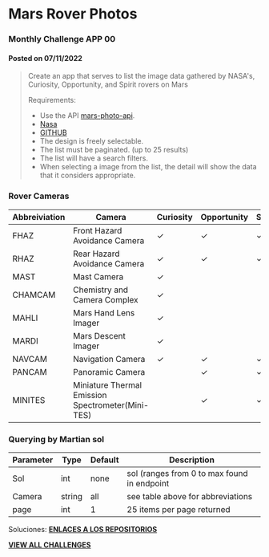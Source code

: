 # Mars Rover Photos
### Monthly Challenge APP 00
#### Posted on 07/11/2022

> Create an app that serves to list the image data gathered by NASA's, Curiosity, Opportunity, 
> and Spirit rovers on Mars
> 
>
>  Requirements:
> 
> * Use the API [mars-photo-api](https://mars-photos.herokuapp.com/). 
> * [Nasa](http://api.nasa.gov/)
> * [GITHUB](https://github.com/chrisccerami/mars-photo-api#querying-the-api)
> * The design is freely selectable. 
> * The list must be paginated. (up to 25 results)
> * The list will have a search filters.
> * When selecting a image from the list, the detail will show the data that it considers appropriate.

### Rover Cameras

|Abbreiviation  |Camera                         |Curiosity  |Opportunity    |Spirit |
|   -           |   -                           |   -       |   -           |   -   |
| FHAZ          | Front Hazard Avoidance Camera | &check;   | &check;       |&check;|
| RHAZ          | Rear Hazard Avoidance Camera  | &check;   | &check;       |&check;|
| MAST          | Mast Camera                   | &check;   |               |       |
| CHAMCAM       | Chemistry and Camera Complex  | &check;   |               |       |
| MAHLI         | Mars Hand Lens Imager         | &check;   |               |       |
| MARDI         | Mars Descent Imager           | &check;   |               |       |
| NAVCAM        | Navigation Camera             | &check;   | &check;       |&check;|
| PANCAM        | Panoramic Camera              |           | &check;       |&check;|
| MINITES       | Miniature Thermal Emission Spectrometer(Mini-TES) |   |&check;|&check;|

### Querying by Martian sol

|Parameter  |Type   |Default    |Description    |
|   -       |   -   |   -       |   -           |
| Sol       | int   | none      | sol (ranges from 0 to max found in endpoint |
| Camera    | string| all       | see table above for abbreviations |
| page      | int   | 1         | 25 items per page returned|

Soluciones: [**ENLACES A LOS REPOSITORIOS**](./Soluciones00.md)

[**VIEW ALL CHALLENGES**](https://github.com/occmundial/Kotlin-Weekly-Challenge/)